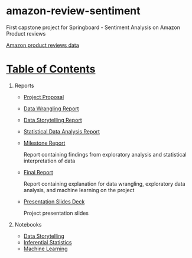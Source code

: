 # amazon-review-sentiment
First capstone project for Springboard - Sentiment Analysis on Amazon Product reviews

[Amazon product reviews data](http://jmcauley.ucsd.edu/data/amazon/)

# [Table of Contents](https://github.com/pravatiswain/amazon-review-sentiment)


1. Reports
     
    * [Project Proposal](https://github.com/pravatiswain/amazon-review-sentiment/blob/master/Reports/Project%20proposal.pdf)
    
    * [Data Wrangling Report](https://github.com/pravatiswain/amazon-review-sentiment/blob/master/Reports/Data%20Wrangling%20Report_Capstone%201.pdf)
    
    * [Data Storytelling Report](https://github.com/pravatiswain/amazon-review-sentiment/blob/master/Reports/Data%20Storytelling%20Report.pdf)
    
    * [Statistical Data Analysis Report](https://github.com/pravatiswain/amazon-review-sentiment/blob/master/Reports/Statistical%20Data%20Analysis%20Report_%20Capstone%201.pdf)
    
    * [Milestone Report](https://github.com/pravatiswain/amazon-review-sentiment/blob/master/Reports/Milestone%20Report_%20Capstone%201.pdf)
    
      Report containing findings from exploratory analysis and statistical interpretation of data

    * [Final Report](https://github.com/pravatiswain/amazon-review-sentiment-capstone/blob/master/Reports/Capstone%201%20Final%20Report_%20Sentiment%20Analysis%20on%20Amazon%20Reviews.pdf)
    
      Report containing explanation for data wrangling, exploratory data analysis, and machine learning on the project
      
    * [Presentation Slides Deck](https://github.com/pravatiswain/amazon-review-sentiment/blob/master/Reports/Capstone%201%20slides.pdf)
    
      Project presentation slides

2. Notebooks

    * [Data Storytelling](https://github.com/pravatiswain/amazon-review-sentiment/blob/master/Notebooks/Data%20Storytelling_Amazon_products_reviews.ipynb)
    * [Inferential Statistics](https://github.com/pravatiswain/amazon-review-sentiment/blob/master/Notebooks/Inferential%20Statistics%20for%20Capstone%201.ipynb)
    * [Machine Learning](https://github.com/pravatiswain/amazon-review-sentiment/tree/master/Notebooks/Machine-Learning)
